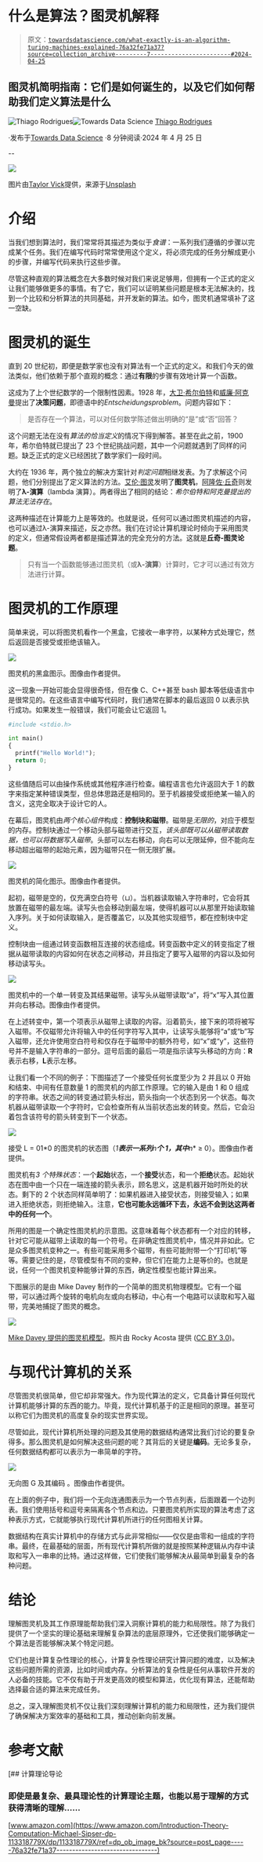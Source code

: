 # 什么是算法？图灵机解释

> 原文：[`towardsdatascience.com/what-exactly-is-an-algorithm-turing-machines-explained-76a32fe71a37?source=collection_archive---------7-----------------------#2024-04-25`](https://towardsdatascience.com/what-exactly-is-an-algorithm-turing-machines-explained-76a32fe71a37?source=collection_archive---------7-----------------------#2024-04-25)

## 图灵机简明指南：它们是如何诞生的，以及它们如何帮助我们定义算法是什么

[](https://thiagofpmr.medium.com/?source=post_page---byline--76a32fe71a37--------------------------------)![Thiago Rodrigues](https://thiagofpmr.medium.com/?source=post_page---byline--76a32fe71a37--------------------------------)[](https://towardsdatascience.com/?source=post_page---byline--76a32fe71a37--------------------------------)![Towards Data Science](https://towardsdatascience.com/?source=post_page---byline--76a32fe71a37--------------------------------) [Thiago Rodrigues](https://thiagofpmr.medium.com/?source=post_page---byline--76a32fe71a37--------------------------------)

·发布于[Towards Data Science](https://towardsdatascience.com/?source=post_page---byline--76a32fe71a37--------------------------------) ·8 分钟阅读·2024 年 4 月 25 日

--

![](img/ede58b020bb325f69a8cca1d5ea9dde2.png)

图片由[Taylor Vick](https://unsplash.com/@tvick?utm_content=creditCopyText&utm_medium=referral&utm_source=unsplash)提供，来源于[Unsplash](https://unsplash.com/photos/cable-network-M5tzZtFCOfs?utm_content=creditCopyText&utm_medium=referral&utm_source=unsplash)

# 介绍

当我们想到算法时，我们常常将其描述为类似于*食谱*：一系列我们遵循的步骤以完成某个任务。我们在编写代码时常常使用这个定义，将必须完成的任务分解成更小的步骤，并编写代码来执行这些步骤。

尽管这种直观的算法概念在大多数时候对我们来说足够用，但拥有一个正式的定义让我们能够做更多的事情。有了它，我们可以证明某些问题是根本无法解决的，找到一个比较和分析算法的共同基础，并开发新的算法。如今，图灵机通常填补了这一空缺。

# 图灵机的诞生

直到 20 世纪初，即便是数学家也没有对算法有一个正式的定义。和我们今天的做法类似，他们依赖于那个直观的概念：通过**有限**的步骤有效地计算一个函数。

这成为了上个世纪数学的一个限制性因素。1928 年，[大卫·希尔伯特](https://en.wikipedia.org/wiki/David_Hilbert)和[威廉·阿克曼](https://en.wikipedia.org/wiki/Wilhelm_Ackermann)提出了**决策问题**，即德语中的*Entscheidungsproblem*。问题内容如下：

> 是否存在一个算法，可以对任何数学陈述做出明确的“是”或“否”回答？

这个问题无法在没有*算法的恰当定义*的情况下得到解答。甚至在此之前，1900 年，希尔伯特就已提出了 23 个世纪挑战问题，其中一个问题就遇到了同样的问题。缺乏正式的定义已经困扰了数学家们一段时间。

大约在 1936 年，两个独立的解决方案针对*判定问题*相继发表。为了求解这个问题，他们分别提出了定义算法的方法。[艾伦·图灵](https://en.wikipedia.org/wiki/Alan_Turing)发明了**图灵机**，[阿隆佐·丘奇](https://en.wikipedia.org/wiki/Alonzo_Church)则发明了**λ-演算**（lambda 演算）。两者得出了相同的结论：*希尔伯特和阿克曼提出的算法无法存在*。

这两种描述在计算能力上是等效的。也就是说，任何可以通过图灵机描述的内容，也可以通过λ-演算来描述，反之亦然。我们在讨论计算机理论时倾向于采用图灵的定义，但通常假设两者都是描述算法的完全充分的方法。这就是**丘奇-图灵论题**。

> 只有当一个函数能够通过图灵机（或**λ-演算**）计算时，它才可以通过有效方法进行计算。

# 图灵机的工作原理

简单来说，可以将图灵机看作一个黑盒，它接收一串字符，以某种方式处理它，然后返回是否接受或拒绝该输入。

![](img/c404703b6fddb571e1d747767d9e5064.png)

图灵机的黑盒图示。图像由作者提供。

这一现象一开始可能会显得很奇怪，但在像 C、C++甚至 bash 脚本等低级语言中是很常见的。在这些语言中编写代码时，我们通常在脚本的最后返回 0 以表示执行成功。如果发生一般错误，我们可能会让它返回 1。

```py
#include <stdio.h>

int main()
{
  printf("Hello World!");
  return 0;
}
```

这些值随后可以由操作系统或其他程序进行检查。编程语言也允许返回大于 1 的数字来指定某种错误类型，但总体思路还是相同的。至于机器接受或拒绝某一输入的含义，这完全取决于设计它的人。

在幕后，图灵机由*两个核心组件*构成：**控制块和磁带**。磁带是*无限的*，对应于模型的内存。控制块通过一个移动头部与磁带进行交互，*该头部既可以从磁带读取数据，也可以将数据写入磁带*。头部可以左右移动，向右可以无限延伸，但不能向左移动超出磁带的起始元素，因为磁带只在一侧无限扩展。

![](img/456318df9eab24e232b3e8e94681b866.png)

图灵机的简化图示。图像由作者提供。

起初，磁带是空的，仅充满空白符号（⊔）。当机器读取输入字符串时，它会将其放置在磁带的最左端。读写头也会移动到最左端，使得机器可以从那里开始读取输入序列。关于如何读取输入，是否覆盖它，以及其他实现细节，都在控制块中定义。

控制块由一组通过转变函数相互连接的状态组成。转变函数中定义的转变指定了根据从磁带读取的内容如何在状态之间移动，并且指定了要写入磁带的内容以及如何移动读写头。

![](img/344534fbadb51febc5e1506c662adccd.png)

图灵机中的一个单一转变及其结果磁带。读写头从磁带读取“a”，将“x”写入其位置并向右移动。图像由作者提供。

在上述转变中，第一个项表示从磁带上读取的内容。沿着箭头，接下来的项将被写入磁带。不仅磁带允许将输入中的任何字符写入其中，让读写头能够将“a”或“b”写入磁带，还允许使用空白符号和仅存在于磁带中的额外符号，如“x”或“y”，这些符号并不是输入字符串的一部分。逗号后面的最后一项是指示读写头移动的方向：**R**表示右移，**L**表示左移。

让我们看一个不同的例子：下图描述了一个接受任何长度至少为 2 并且以 0 开始和结束、中间有任意数量 1 的图灵机的内部工作原理。它的输入是由 1 和 0 组成的字符串。状态之间的转变通过箭头标出，箭头指向一个状态到另一个状态。每次机器从磁带读取一个字符时，它会检查所有从当前状态出发的转变。然后，它会沿着包含该符号的箭头转变到下一个状态。

![](img/a2b61ede8fcfc7c6470285a932acac99.png)

接受 L = 01*0 的图灵机的状态图（*1**表示一系列**n**个 1，其中**n** ≥ 0）。图像由作者提供。

图灵机有*3 个特殊状态*：一个**起始**状态，一个**接受**状态，和一个**拒绝**状态。起始状态在图中由一个只在一端连接的箭头表示，顾名思义，这是机器开始时所处的状态。剩下的 2 个状态同样简单明了：如果机器进入接受状态，则接受输入；如果进入拒绝状态，则拒绝输入。注意，**它也可能永远循环下去，永远不会到达这两者中的任何一个**。

所用的图是一个确定性图灵机的示意图。这意味着每个状态都有一个对应的转移，针对它可能从磁带上读取的每一个符号。在非确定性图灵机中，情况并非如此。它是众多图灵机变种之一。有些可能采用多个磁带，有些可能附带一个“打印机”等等。需要记住的是，尽管模型有不同的变种，但它们在能力上是等价的。也就是说，任何一个图灵机变种能够计算的东西，确定性模型也能计算出来。

下图展示的是由 Mike Davey 制作的一个简单的图灵机物理模型。它有一个磁带，可以通过两个旋转的电机向左或向右移动，中心有一个电路可以读取和写入磁带，完美地捕捉了图灵的概念。

![](img/c17dad2b2edcb4637493a90793d5dadd.png)

[Mike Davey 提供的图灵机模型](https://www.aturingmachine.com)。照片由 Rocky Acosta 提供 ([CC BY 3.0](https://creativecommons.org/licenses/by/3.0))。

# 与现代计算机的关系

尽管图灵机很简单，但它却非常强大。作为现代算法的定义，它具备计算任何现代计算机能够计算的东西的能力。毕竟，现代计算机基于的正是相同的原理。甚至可以称它们为图灵机的高度复杂的现实世界实现。

尽管如此，现代计算机所处理的问题及其使用的数据结构通常比我们讨论的要复杂得多。那么图灵机是如何解决这些问题的呢？其背后的关键是**编码**。无论多复杂，任何数据结构都可以表示为一串简单的字符。

![](img/b9eca56fc1949b464ec62d9a579aeb5d.png)

无向图 G 及其编码 <G>。图像由作者提供。

在上面的例子中，我们将一个无向连通图表示为一个节点列表，后面跟着一个边列表。我们使用括号和逗号来隔离各个节点和边。只要图灵机所实现的算法考虑了这种表示方式，它就能够执行现代计算机所进行的任何图相关计算。

数据结构在真实计算机中的存储方式与此非常相似——仅仅是由零和一组成的字符串。最终，在最基础的层面，所有现代计算机所做的就是按照某种逻辑从内存中读取和写入一串串的比特。通过这样做，它们使我们能够解决从最简单到最复杂的各种问题。

# 结论

理解图灵机及其工作原理能帮助我们深入洞察计算机的能力和局限性。除了为我们提供了一个坚实的理论基础来理解复杂算法的底层原理外，它还使我们能够确定一个算法是否能够解决某个特定问题。

它们也是计算复杂性理论的核心，计算复杂性理论研究计算问题的难度，以及解决这些问题所需的资源，比如时间或内存。分析算法的复杂性是任何从事软件开发的人必备的技能。它不仅有助于开发更高效的模型和算法，优化现有算法，还能帮助选择最合适的算法来完成任务。

总之，深入理解图灵机不仅让我们深刻理解计算机的能力和局限性，还为我们提供了确保解决方案效率的基础和工具，推动创新向前发展。

# 参考文献

[](https://www.amazon.com/Introduction-Theory-Computation-Michael-Sipser-dp-113318779X/dp/113318779X/ref=dp_ob_image_bk?source=post_page-----76a32fe71a37--------------------------------) [## 计算理论导论

### 即使是最复杂、最具理论性的计算理论主题，也能以易于理解的方式获得清晰的理解……

[www.amazon.com](https://www.amazon.com/Introduction-Theory-Computation-Michael-Sipser-dp-113318779X/dp/113318779X/ref=dp_ob_image_bk?source=post_page-----76a32fe71a37--------------------------------)
